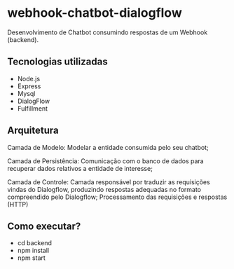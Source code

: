 # webhook-chatbot-dialogflow
Desenvolvimento de Chatbot consumindo respostas de um Webhook (backend).

## Tecnologias utilizadas
- Node.js
- Express
- Mysql
- DialogFlow
- Fulfillment

## Arquitetura
Camada de Modelo:
Modelar a entidade consumida pelo seu chatbot;

Camada de Persistência:
Comunicação com o banco de dados para recuperar dados relativos a entidade de interesse;

Camada de Controle:
Camada responsável por traduzir as requisições vindas do Dialogflow, produzindo respostas adequadas no formato compreendido pelo Dialogflow; 
Processamento das requisições e respostas (HTTP)

## Como executar?
- cd backend
- npm install
- npm start